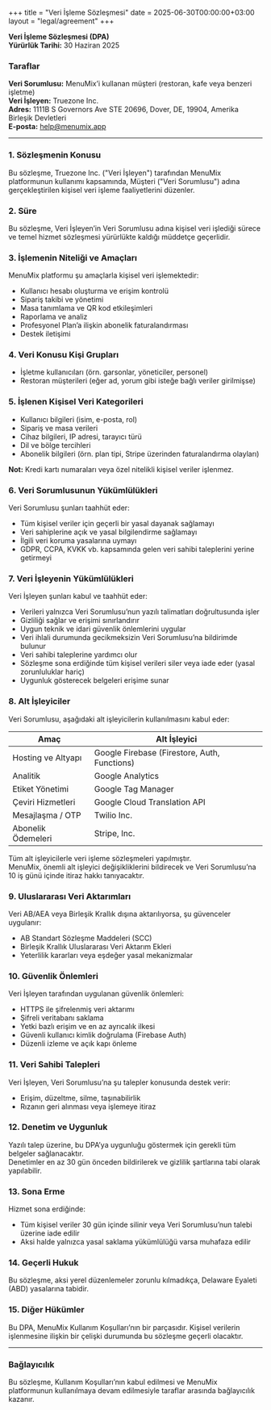 +++
title = "Veri İşleme Sözleşmesi"
date = 2025-06-30T00:00:00+03:00
layout = "legal/agreement"
+++

**Veri İşleme Sözleşmesi (DPA)**  
**Yürürlük Tarihi:** 30 Haziran 2025  

### Taraflar  
**Veri Sorumlusu:** MenuMix’i kullanan müşteri (restoran, kafe veya benzeri işletme)  
**Veri İşleyen:** Truezone Inc.  
**Adres:** 1111B S Governors Ave STE 20696, Dover, DE, 19904, Amerika Birleşik Devletleri  
**E-posta:** help@menumix.app  

---

### 1. Sözleşmenin Konusu  
Bu sözleşme, Truezone Inc. ("Veri İşleyen") tarafından MenuMix platformunun kullanımı kapsamında, Müşteri ("Veri Sorumlusu") adına gerçekleştirilen kişisel veri işleme faaliyetlerini düzenler.

### 2. Süre  
Bu sözleşme, Veri İşleyen’in Veri Sorumlusu adına kişisel veri işlediği sürece ve temel hizmet sözleşmesi yürürlükte kaldığı müddetçe geçerlidir.

### 3. İşlemenin Niteliği ve Amaçları  
MenuMix platformu şu amaçlarla kişisel veri işlemektedir:  
- Kullanıcı hesabı oluşturma ve erişim kontrolü  
- Sipariş takibi ve yönetimi  
- Masa tanımlama ve QR kod etkileşimleri  
- Raporlama ve analiz  
- Profesyonel Plan’a ilişkin abonelik faturalandırması  
- Destek iletişimi

### 4. Veri Konusu Kişi Grupları  
- İşletme kullanıcıları (örn. garsonlar, yöneticiler, personel)  
- Restoran müşterileri (eğer ad, yorum gibi isteğe bağlı veriler girilmişse)

### 5. İşlenen Kişisel Veri Kategorileri  
- Kullanıcı bilgileri (isim, e-posta, rol)  
- Sipariş ve masa verileri  
- Cihaz bilgileri, IP adresi, tarayıcı türü  
- Dil ve bölge tercihleri  
- Abonelik bilgileri (örn. plan tipi, Stripe üzerinden faturalandırma olayları)  

**Not:** Kredi kartı numaraları veya özel nitelikli kişisel veriler işlenmez.

### 6. Veri Sorumlusunun Yükümlülükleri  
Veri Sorumlusu şunları taahhüt eder:  
- Tüm kişisel veriler için geçerli bir yasal dayanak sağlamayı  
- Veri sahiplerine açık ve yasal bilgilendirme sağlamayı  
- İlgili veri koruma yasalarına uymayı  
- GDPR, CCPA, KVKK vb. kapsamında gelen veri sahibi taleplerini yerine getirmeyi

### 7. Veri İşleyenin Yükümlülükleri  
Veri İşleyen şunları kabul ve taahhüt eder:  
- Verileri yalnızca Veri Sorumlusu’nun yazılı talimatları doğrultusunda işler  
- Gizliliği sağlar ve erişimi sınırlandırır  
- Uygun teknik ve idari güvenlik önlemlerini uygular  
- Veri ihlali durumunda gecikmeksizin Veri Sorumlusu’na bildirimde bulunur  
- Veri sahibi taleplerine yardımcı olur  
- Sözleşme sona erdiğinde tüm kişisel verileri siler veya iade eder (yasal zorunluluklar hariç)  
- Uygunluk gösterecek belgeleri erişime sunar

### 8. Alt İşleyiciler  
Veri Sorumlusu, aşağıdaki alt işleyicilerin kullanılmasını kabul eder:

| Amaç                 | Alt İşleyici                                |
|----------------------|----------------------------------------------|
| Hosting ve Altyapı   | Google Firebase (Firestore, Auth, Functions) |
| Analitik             | Google Analytics                             |
| Etiket Yönetimi      | Google Tag Manager                           |
| Çeviri Hizmetleri    | Google Cloud Translation API                 |
| Mesajlaşma / OTP     | Twilio Inc.                                  |
| Abonelik Ödemeleri   | Stripe, Inc.                                 |

Tüm alt işleyicilerle veri işleme sözleşmeleri yapılmıştır.  
MenuMix, önemli alt işleyici değişikliklerini bildirecek ve Veri Sorumlusu’na 10 iş günü içinde itiraz hakkı tanıyacaktır.

### 9. Uluslararası Veri Aktarımları  
Veri AB/AEA veya Birleşik Krallık dışına aktarılıyorsa, şu güvenceler uygulanır:  
- AB Standart Sözleşme Maddeleri (SCC)  
- Birleşik Krallık Uluslararası Veri Aktarım Ekleri  
- Yeterlilik kararları veya eşdeğer yasal mekanizmalar

### 10. Güvenlik Önlemleri  
Veri İşleyen tarafından uygulanan güvenlik önlemleri:  
- HTTPS ile şifrelenmiş veri aktarımı  
- Şifreli veritabanı saklama  
- Yetki bazlı erişim ve en az ayrıcalık ilkesi  
- Güvenli kullanıcı kimlik doğrulama (Firebase Auth)  
- Düzenli izleme ve açık kapı önleme

### 11. Veri Sahibi Talepleri  
Veri İşleyen, Veri Sorumlusu’na şu talepler konusunda destek verir:  
- Erişim, düzeltme, silme, taşınabilirlik  
- Rızanın geri alınması veya işlemeye itiraz

### 12. Denetim ve Uygunluk  
Yazılı talep üzerine, bu DPA’ya uygunluğu göstermek için gerekli tüm belgeler sağlanacaktır.  
Denetimler en az 30 gün önceden bildirilerek ve gizlilik şartlarına tabi olarak yapılabilir.

### 13. Sona Erme  
Hizmet sona erdiğinde:  
- Tüm kişisel veriler 30 gün içinde silinir veya Veri Sorumlusu’nun talebi üzerine iade edilir  
- Aksi halde yalnızca yasal saklama yükümlülüğü varsa muhafaza edilir

### 14. Geçerli Hukuk  
Bu sözleşme, aksi yerel düzenlemeler zorunlu kılmadıkça, Delaware Eyaleti (ABD) yasalarına tabidir.

### 15. Diğer Hükümler  
Bu DPA, MenuMix Kullanım Koşulları’nın bir parçasıdır. Kişisel verilerin işlenmesine ilişkin bir çelişki durumunda bu sözleşme geçerli olacaktır.

---

### Bağlayıcılık  
Bu sözleşme, Kullanım Koşulları’nın kabul edilmesi ve MenuMix platformunun kullanılmaya devam edilmesiyle taraflar arasında bağlayıcılık kazanır.
